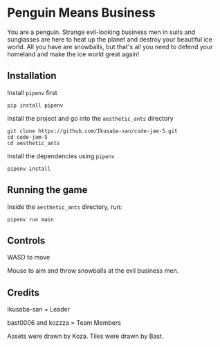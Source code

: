 # Penguin Means Business

You are a penguin. Strange evil-looking business men in suits and sunglasses 
are here to heat up the planet and destroy your beautiful ice world. All you have
are snowballs, but that's all you need to defend your homeland and
make the ice world great again!


## Installation
Install `pipenv` first
```
pip install pipenv
```

Install the project and go into the `aesthetic_ants` directory
```
git clone https://github.com/Ikusaba-san/code-jam-5.git
cd code-jam-5
cd aesthetic_ants
```

Install the dependencies using `pipenv`
```
pipenv install
```

## Running the game
Inside the `aesthetic_ants` directory, run:
```
pipenv run main
```

## Controls
WASD to move

Mouse to aim and throw snowballs at the evil business men.

## Credits
Ikusaba-san = Leader

bast0006 and kozzza = Team Members

Assets were drawn by Koza.
Tiles were drawn by Bast.